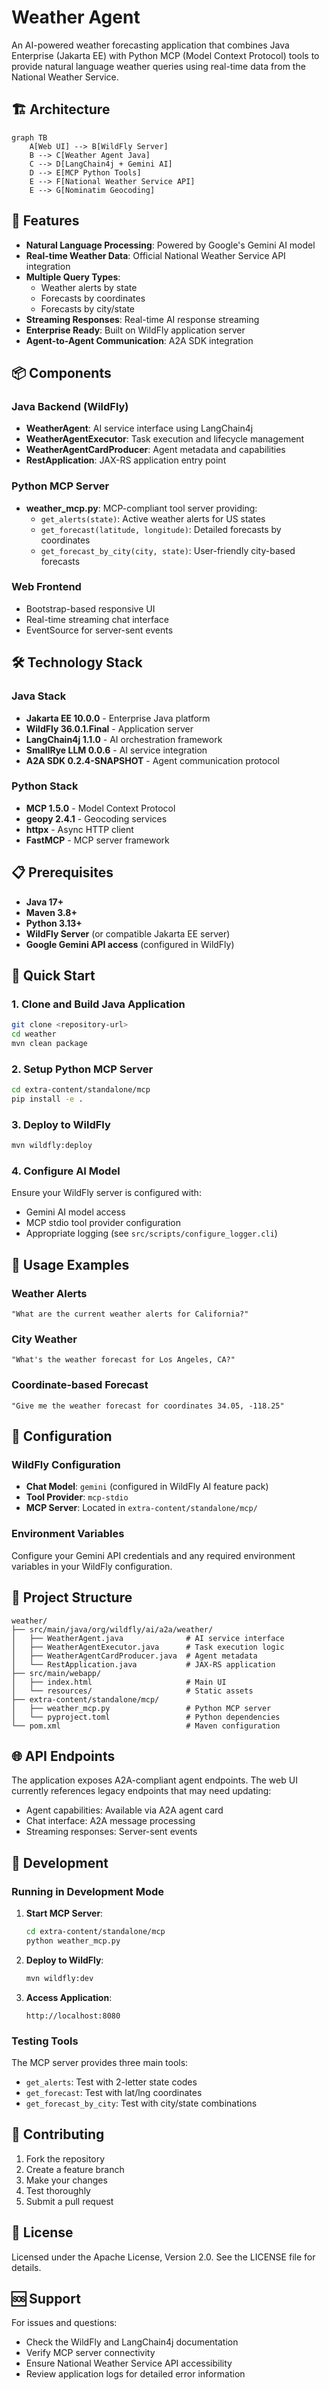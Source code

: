 # Weather Agent

An AI-powered weather forecasting application that combines Java Enterprise (Jakarta EE) with Python MCP (Model Context Protocol) tools to provide natural language weather queries using real-time data from the National Weather Service.

## 🏗️ Architecture

```mermaid
graph TB
    A[Web UI] --> B[WildFly Server]
    B --> C[Weather Agent Java]
    C --> D[LangChain4j + Gemini AI]
    D --> E[MCP Python Tools]
    E --> F[National Weather Service API]
    E --> G[Nominatim Geocoding]
```

## 🚀 Features

- **Natural Language Processing**: Powered by Google's Gemini AI model
- **Real-time Weather Data**: Official National Weather Service API integration
- **Multiple Query Types**: 
  - Weather alerts by state
  - Forecasts by coordinates
  - Forecasts by city/state
- **Streaming Responses**: Real-time AI response streaming
- **Enterprise Ready**: Built on WildFly application server
- **Agent-to-Agent Communication**: A2A SDK integration

## 📦 Components

### Java Backend (WildFly)
- **WeatherAgent**: AI service interface using LangChain4j
- **WeatherAgentExecutor**: Task execution and lifecycle management
- **WeatherAgentCardProducer**: Agent metadata and capabilities
- **RestApplication**: JAX-RS application entry point

### Python MCP Server
- **weather_mcp.py**: MCP-compliant tool server providing:
  - `get_alerts(state)`: Active weather alerts for US states
  - `get_forecast(latitude, longitude)`: Detailed forecasts by coordinates
  - `get_forecast_by_city(city, state)`: User-friendly city-based forecasts

### Web Frontend
- Bootstrap-based responsive UI
- Real-time streaming chat interface
- EventSource for server-sent events

## 🛠️ Technology Stack

### Java Stack
- **Jakarta EE 10.0.0** - Enterprise Java platform
- **WildFly 36.0.1.Final** - Application server
- **LangChain4j 1.1.0** - AI orchestration framework
- **SmallRye LLM 0.0.6** - AI service integration
- **A2A SDK 0.2.4-SNAPSHOT** - Agent communication protocol

### Python Stack
- **MCP 1.5.0** - Model Context Protocol
- **geopy 2.4.1** - Geocoding services
- **httpx** - Async HTTP client
- **FastMCP** - MCP server framework

## 📋 Prerequisites

- **Java 17+**
- **Maven 3.8+**
- **Python 3.13+**
- **WildFly Server** (or compatible Jakarta EE server)
- **Google Gemini API access** (configured in WildFly)

## 🚀 Quick Start

### 1. Clone and Build Java Application

```bash
git clone <repository-url>
cd weather
mvn clean package
```

### 2. Setup Python MCP Server

```bash
cd extra-content/standalone/mcp
pip install -e .
```

### 3. Deploy to WildFly

```bash
mvn wildfly:deploy
```

### 4. Configure AI Model

Ensure your WildFly server is configured with:
- Gemini AI model access
- MCP stdio tool provider configuration
- Appropriate logging (see `src/scripts/configure_logger.cli`)

## 💬 Usage Examples

### Weather Alerts
```
"What are the current weather alerts for California?"
```

### City Weather
```
"What's the weather forecast for Los Angeles, CA?"
```

### Coordinate-based Forecast
```
"Give me the weather forecast for coordinates 34.05, -118.25"
```

## 🔧 Configuration

### WildFly Configuration
- **Chat Model**: `gemini` (configured in WildFly AI feature pack)
- **Tool Provider**: `mcp-stdio` 
- **MCP Server**: Located in `extra-content/standalone/mcp/`

### Environment Variables
Configure your Gemini API credentials and any required environment variables in your WildFly configuration.

## 📁 Project Structure

```
weather/
├── src/main/java/org/wildfly/ai/a2a/weather/
│   ├── WeatherAgent.java              # AI service interface
│   ├── WeatherAgentExecutor.java      # Task execution logic
│   ├── WeatherAgentCardProducer.java  # Agent metadata
│   └── RestApplication.java           # JAX-RS application
├── src/main/webapp/
│   ├── index.html                     # Main UI
│   └── resources/                     # Static assets
├── extra-content/standalone/mcp/
│   ├── weather_mcp.py                 # Python MCP server
│   └── pyproject.toml                 # Python dependencies
└── pom.xml                            # Maven configuration
```

## 🌐 API Endpoints

The application exposes A2A-compliant agent endpoints. The web UI currently references legacy endpoints that may need updating:

- Agent capabilities: Available via A2A agent card
- Chat interface: A2A message processing
- Streaming responses: Server-sent events

## 🧪 Development

### Running in Development Mode

1. **Start MCP Server**:
   ```bash
   cd extra-content/standalone/mcp
   python weather_mcp.py
   ```

2. **Deploy to WildFly**:
   ```bash
   mvn wildfly:dev
   ```

3. **Access Application**:
   ```
   http://localhost:8080
   ```

### Testing Tools

The MCP server provides three main tools:
- `get_alerts`: Test with 2-letter state codes
- `get_forecast`: Test with lat/lng coordinates
- `get_forecast_by_city`: Test with city/state combinations

## 🤝 Contributing

1. Fork the repository
2. Create a feature branch
3. Make your changes
4. Test thoroughly
5. Submit a pull request

## 📄 License

Licensed under the Apache License, Version 2.0. See the LICENSE file for details.

## 🆘 Support

For issues and questions:
- Check the WildFly and LangChain4j documentation
- Verify MCP server connectivity
- Ensure National Weather Service API accessibility
- Review application logs for detailed error information
 